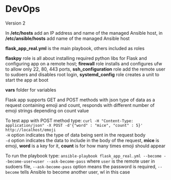 # DevOps
Version 2

In **/etc/hosts** add an IP address and name of the managed Ansible host, in **/etc/ansible/hosts** add name of the managed Ansible host

**flask_app_real.yml** is the main playbook, others included as roles<br />

**flaskpy** role is all about installing required python libs for Flask and configuring app on a remote host; **firewall** role installs and configures ufw to allow only 22, 80, 443 ports, **ssh_configuration** role add the remote user to sudoers and disables root login, **systemd_config** role creates a unit to start the app at boot<br />

**vars** folder for variables<br />

Flask app supports GET and POST methods with json type of data as a request containing emoji and count, responds with different number of emoji strings depending on count value<br />

To test app with POST method type: `curl -H "Content-Type: application/json" -X POST -d'{"word" : "mice", "count" : 5}' http://localhost/emoji`<br />
`-H` option indicates the type of data being sent in the request body<br />
`-d` option indicates the data to include in the body of the request, **mice** is emoji, **word** is a key for it, **count** is for how many times emoji should appear

To run the playbook type: `ansible-playbook flask_app_real.yml --become --become-user=user --ask-become-pass` where `user` is the remote user in sudoers file, `--ask-become-pass` option means the password is required, `--become` tells Ansible to become another user, wl in this case
